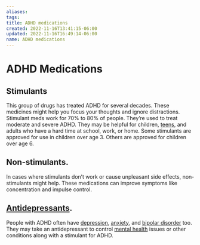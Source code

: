 ```yaml
---
aliases: 
tags: 
title: ADHD medications
created: 2022-11-16T13:41:15-06:00
updated: 2022-11-16T16:49:14-06:00
name: ADHD medications
---
```


# ADHD Medications

## Stimulants
This group of drugs has treated ADHD for several decades. These medicines might help you focus your thoughts and ignore distractions. Stimulant meds work for 70% to 80% of people. They’re used to treat moderate and severe ADHD. They may be helpful for children, [teens](https://teens.webmd.com/default.htm), and adults who have a hard time at school, work, or home. Some stimulants are approved for use in children over age 3. Others are approved for children over age 6.

## Non-stimulants.
In cases where stimulants don’t work or cause unpleasant side effects, non-stimulants might help. These medications can improve symptoms like concentration and impulse control.

## [Antidepressants](https://www.webmd.com/depression/guide/depression-medications-antidepressants).
People with ADHD often have [depression](https://www.webmd.com/depression/guide/what-is-depression), [anxiety](https://www.webmd.com/anxiety-panic/default.htm), and [bipolar disorder](https://www.webmd.com/bipolar-disorder/default.htm) too. They may take an antidepressant to control [mental health](https://www.webmd.com/mental-health/default.htm) issues or other conditions along with a stimulant for ADHD.